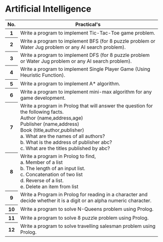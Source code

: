 # Artificial Intelligence

<table class="table table-striped">
  <thead>
    <tr>
      <th scope="col">No.</th>
      <th scope="col">Practical's</th>
    </tr>
  </thead>
  <tbody>
    <tr>
      <th scope="row">1</th>
      <td>Write a program to implement Tic-Tac-Toe game problem.</td>
    </tr>
    <tr>
      <th scope="row">2</th>
      <td>Write a program to implement BFS (for 8 puzzle problem or Water Jug problem or any AI search problem).</td>
    </tr>
    <tr>
      <th scope="row">3</th>
      <td>Write a program to implement DFS (for 8 puzzle problem or Water Jug problem or any AI search problem).</td>
    </tr>
    <tr>
      <th scope="row">4</th>
      <td>Write a program to implement Single Player Game (Using Heuristic Function).</td>
    </tr>
    <tr>
      <th scope="row">5</th>
      <td>Write a program to implement A* algorithm.</td>
    </tr>
    <tr>
        <th scope="row">6</th>
        <td>Write a program to implement mini-max algorithm for any game development.</td>
    </tr>
    <tr>
      <th scope="row">7</th>
      <td>Write a program in Prolog that will answer the question for the following facts.
            <br>Author (name,address,age) 
            <br>Publisher (name,address) 
            <br>Book (title,author,publisher)
            <br>a. What are the names of all authors?
            <br>b. What is the address of publisher abc?
            <br>c. What are the titles published by abc?
        </td>
    </tr>
    <tr>
      <th scope="row">8</th>
      <td>Write a program in Prolog to find,
        <br>a. Member of a list
        <br>b. The length of an input list.
        <br>c. Concatenation of two list
        <br>d. Reverse of a list.
        <br>e. Delete an item from list
      </td>
    </tr>
    <tr>
      <th scope="row">9</th>
      <td>Write a Program in Prolog for reading in a character and decide whether it is a digit or an alpha numeric character.</td>
    </tr>
    <tr>
      <th scope="row">10</th>
      <td>Write a program to solve N-Queens problem using Prolog.</td>
    </tr>
    <tr>
      <th scope="row">11</th>
      <td>Write a program to solve 8 puzzle problem using Prolog.</td>
    </tr>
    <tr>
      <th scope="row">12</th>
      <td>Write a program to solve travelling salesman problem using Prolog.</td>
    </tr>
  </tbody>
</table>
